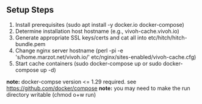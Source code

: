 ## Setup Steps

1. Install prerequisites (sudo apt install -y docker.io docker-compose)
1. Determine installation host hostname (e.g., vivoh-cache.vivoh.io)
1. Generate appropriate SSL keys/certs and cat all into etc/hitch/hitch-bundle.pem
1. Change nginx server hostname (perl -pi -e 's/home.marzot.net/vivoh.io/' etc/nginx/sites-enabled/vivoh-cache.cfg)
1. Start cache containers (sudo docker-compose up or sudo docker-compose up -d)

**note:** docker-compse version <= 1.29 required. see https://github.com/docker/compose
**note:** you may need to make the run directory writable (chmod o+w run)
